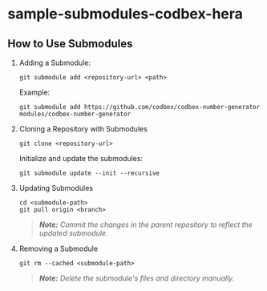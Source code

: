 # sample-submodules-codbex-hera

## How to Use Submodules

1. Adding a Submodule:

    ```
    git submodule add <repository-url> <path>
    ```

    Example:

    ```
    git submodule add https://github.com/codbex/codbex-number-generator modules/codbex-number-generator
    ```

1. Cloning a Repository with Submodules

    ```
    git clone <repository-url>
    ```

    Initialize and update the submodules:

    ```
    git submodule update --init --recursive
    ```

1. Updating Submodules

    ```
    cd <submodule-path>
    git pull origin <branch>
    ```

    > _**Note:** Commit the changes in the parent repository to reflect the updated submodule._

1. Removing a Submodule

    ```
    git rm --cached <submodule-path>
    ```

    > _**Note:** Delete the submodule's files and directory manually._


